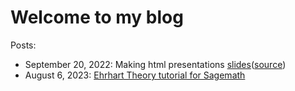 # Welcome to my blog

Posts:

- September 20, 2022: Making html presentations [slides](https://sophiasage.github.io/blog/articles/revealjs/slides.html)([source](articles/revealjs/main.md))
- August 6, 2023: [Ehrhart Theory tutorial for Sagemath](articles/Ehrhart_tutorial/main.rst)
